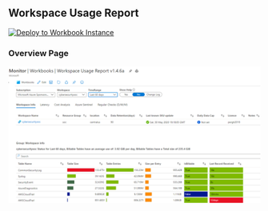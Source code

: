 ## Workspace Usage Report

[![Deploy to Workbook Instance](https://aka.ms/deploytoazurebutton)](https://portal.azure.com/#create/Microsoft.Template/uri/https%3A%2F%2Fraw.githubusercontent.com%2FCliveW-MSFT%2FKQLpublic%2Fmaster%2FKQL%2FWorkbooks%2FWorkspaceUsage%2FWorkspace%20Usage%20Report%20v1.6.1.workbook)

### Overview Page

![Workspace Usage - Overview Page](https://github.com/CliveW-MSFT/KQLpublic/blob/master/KQL/Workbooks/WorkspaceUsage/.attachments/OverviewPage.png)
